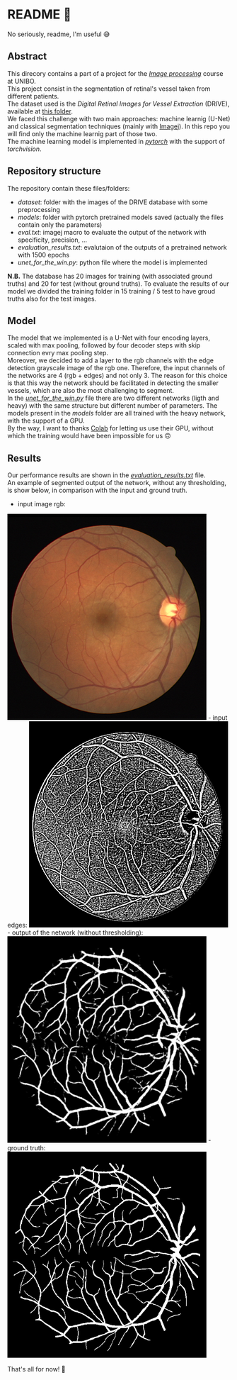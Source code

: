 # README :grimacing:
No seriously, readme, I'm useful :sweat_smile:

## Abstract
This direcory contains a part of a project for the [_Image processing_](https://www.unibo.it/en/teaching/course-unit-catalogue/course-unit/2023/433620) course at UNIBO.\
This project consist in the segmentation of retinal's vessel taken from different patients.\
The dataset used is the _Digital Retinal Images for Vessel Extraction_ (DRIVE), available at [this folder](https://drive.grand-challenge.org/DRIVE/).\
We faced this challenge with two main approaches: machine learnig (U-Net) and classical segmentation techniques (mainly with [Imagej](https://fiji.sc)). In this repo you will find only the machine learnig part of those two.\
The machine learning model is implemented in [_pytorch_](https://pytorch.org) with the support of _torchvision_.

## Repository structure

The repository contain these files/folders:
- _dataset_: folder with the images of the DRIVE database with some preprocessing
- _models_: folder with pytorch pretrained models saved (actually the files contain only the parameters)
- _eval.txt_: imagej macro to evaluate the output of the network with specificity, precision, ...
- _evaluation_results.txt_: evalutaion of the outputs of a pretrained network with 1500 epochs
- _unet_for_the_win.py_: python file where the model is implemented

__N.B.__ The database has 20 images for training (with associated ground truths) and 20 for test (without ground truths). To evaluate the results of our model we divided the training folder in 15 training / 5 test to have groud truths also for the test images.

## Model
The model that we implemented is a U-Net with four encoding layers, scaled with max pooling, followed by four decoder steps with skip connection evry max pooling step.\
Moreover, we decided to add a layer to the rgb channels with the edge detection grayscale image of the rgb one. Therefore, the input channels of the networks are 4 (rgb + edges) and not only 3. The reason for this choice is that this way the network should be facilitated in detecting the smaller vessels, which are also the most challenging to segment.\
In the [_unet_for_the_win.py_](https://github.com/TommyGiak/retinal_vessel_segmentation/blob/main/unet_for_the_win.py) file there are two different networks (ligth and heavy) with the same structure but different number of parameters. The models present in the _models_ folder are all trained with the heavy network, with the support of a GPU.\
By the way, I want to thanks [Colab](https://colab.google) for letting us use their GPU, without which the training would have been impossible for us :upside_down_face:


## Results
Our performance results are shown in the [_evaluation_results.txt_](https://github.com/TommyGiak/retinal_vessel_segmentation/blob/main/evaluation_results.txt) file.\
An example of segmented output of the network, without any thresholding, is show below, in comparison with the input and ground truth.

- input image rgb:
<img src="./datasets/training/images_test/raw/36_training.tif" alt="inp0" width="450"/>
- input edges:
<img src="./datasets/training/edges_test/data/segm_36_training.tif" alt="inp0" width="450"/>
- output of the network (without thresholding):
<img src="./datasets/results/result_0.tiff" alt="res0" width="450"/>
- ground truth:
<img src="./datasets/training/1st_manual_test/targets/36_manual1.tif" alt="res0" width="450"/>

That's all for now! :wave:
